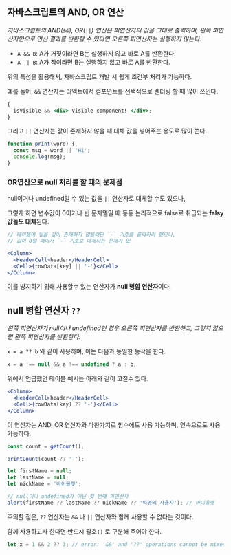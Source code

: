 ## 자바스크립트의 AND, OR 연산

_자바스크립트의 AND(`&&`), OR(`||`) 연산은 피연산자의 값을 그대로 출력하며, 왼쪽 피연산자만으로 연산 결과를 반환할 수 있다면 오른쪽 피연산자는 실행하지 않는다._

- `A && B`: A가 거짓이라면 B는 실행하지 않고 바로 A를 반환한다.
- `A || B`: A가 참이라면 B는 실행하지 않고 바로 A를 반환한다.

위의 특성을 활용해서, 자바스크립트 개발 시 쉽게 조건부 처리가 가능하다.

예를 들어, `&&` 연산자는 리액트에서 컴포넌트를 선택적으로 렌더링 할 때 많이 쓰인다.

```jsx
{
  isVisible && <div> Visible component! </div>;
}
```

그리고 `||` 연산자는 값이 존재하지 않을 때 대체 값을 넣어주는 용도로 많이 쓴다.

```jsx
function print(word) {
  const msg = word || 'Hi';
  console.log(msg);
}
```

### OR연산으로 null 처리를 할 때의 문제점

null이거나 undefined일 수 있는 값을 `||` 연산자로 대체할 수도 있으나,

그렇게 하면 변수값이 0이거나 빈 문자열일 때 등등 논리적으로 false로 취급되는 **falsy값들도 대체**된다.

```jsx
// 테이블에 넣을 값이 존재하지 않을때만 `-` 기호를 출력하려 했으나,
// 값이 0일 때마저 `-` 기호로 대체되는 문제가 있

<Column>
  <HeaderCell>header</HeaderCell>
  <Cell>{rowData[key] || '-'}</Cell>
</Column>
```

이를 방지하기 위해 사용할수 있는 연산자가 **null 병합 연산자**이다.

## null 병합 연산자 `??`

_왼쪽 피연산자가 null이나 undefined인 경우 오른쪽 피연산자를 반환하고, 그렇지 않으면 왼쪽 피연산자를 반환한다._

`x = a ?? b` 와 같이 사용하며, 이는 다음과 동일한 동작을 한다.

```jsx
x = a !== null && a !== undefined ? a : b;
```

위에서 언급했던 테이블 예시는 아래와 같이 고칠수 있다.

```jsx
<Column>
  <HeaderCell>header</HeaderCell>
  <Cell>{rowData[key] ?? '-'}</Cell>
</Column>
```

이 연산자는 AND, OR 연산자와 마찬가지로 함수에도 사용 가능하며, 연속으로도 사용 가능하다.

```jsx
const count = getCount();

printCount(count ?? '-');
```

```jsx
let firstName = null;
let lastName = null;
let nickName = '바이올렛';

// null이나 undefined가 아닌 첫 번째 피연산자
alert(firstName ?? lastName ?? nickName ?? '익명의 사용자'); // 바이올렛
```

주의할 점은, `??` 연산자는 `&&` 나 `||` 연산자와 함께 사용할 수 없다는 것이다.

함께 사용하고자 한다면 반드시 괄호`()` 로 구분해 주어야 한다.

```jsx
let x = 1 && 2 ?? 3; // error: '&&' and '??' operations cannot be mixed without parentheses.
```
